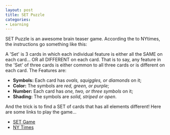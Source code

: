 ```yaml
---
layout: post
title: SET Puzzle
categories:
- Learning
---
```



SET Puzzle is an awesome brain teaser game. According the to NYtimes, the instructions go something like this:

A 'Set' is 3 cards in which each individual feature is either all the SAME on each card... OR all DIFFERENT on each card. That is to say, any feature in the 'Set' of three cards is either common to all three cards or is different on each card. The Features are:

- **Symbols:** Each card has _ovals, squiggles, or diamonds_ on it;
- **Color:** The symbols are _red, green, or purple_;
- **Number:** Each card has _one, two, or three symbols_ on it;
- **Shading:** The symbols are _solid, striped or open_.

And the trick is to find a SET of cards that has all elements different! Here are some links to play the game...

- [SET Game](http://www.setgame.com/)
- [NY Times](http://www.nytimes.com/ref/crosswords/setpuzzle.html)
